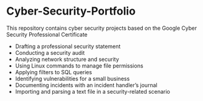 # Cyber-Security-Portfolio
This repository contains cyber security projects based on the Google Cyber Security Professional Certificate

* Drafting a professional security statement
* Conducting a security audit
* Analyzing network structure and security
* Using Linux commands to manage file permissions
* Applying filters to SQL queries
* Identifying vulnerabilities for a small business
* Documenting incidents with an incident handler’s journal 
* Importing and parsing a text file in a security-related scenario
